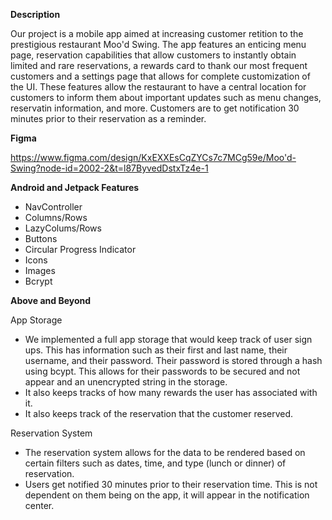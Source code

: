 **Description**

Our project is a mobile app aimed at increasing customer retition to the prestigious restaurant Moo'd Swing. The app features an enticing menu page, reservation 
capabilities that allow customers to instantly obtain limited and rare reservations, a rewards card to thank our most frequent customers and a settings page that allows for
complete customization of the UI. These features allow the restaurant to have a central location for customers to inform them about important updates such as menu changes, 
reservatin information, and more. Customers are to get notification 30 minutes prior to their reservation as a reminder. 


**Figma**

https://www.figma.com/design/KxEXXEsCqZYCs7c7MCg59e/Moo'd-Swing?node-id=2002-2&t=l87ByvedDstxTz4e-1

**Android and Jetpack Features**

- NavController
- Columns/Rows
- LazyColums/Rows
- Buttons
- Circular Progress Indicator
- Icons
- Images
- Bcrypt


**Above and Beyond**

App Storage
- We implemented a full app storage that would keep track of user sign ups. This has information such as their first and last name, their username, and their password. Their password is stored through a hash using bcypt. This allows for their passwords to be secured and not appear and an unencrypted string in the storage.
- It also keeps tracks of how many rewards the user has associated with it.
- It also keeps track of the reservation that the customer reserved.

Reservation System 
- The reservation system allows for the data to be rendered based on certain filters such as dates, time, and type (lunch or dinner) of reservation.
- Users get notified 30 minutes prior to their reservation time. This is not dependent on them being on the app, it will appear in the notification center.
  

